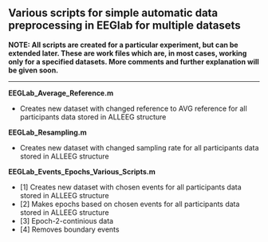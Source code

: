 ## Various scripts for simple automatic data preprocessing in EEGlab for multiple datasets

**NOTE: All scripts are created for a particular experiment, but can be extended later. These are work files which are, in most cases, working only for a specified datasets. More comments and further explanation will be given soon.**

***

**EEGLab_Average_Reference.m**
- Creates new dataset with changed reference to AVG reference for all participants data stored in ALLEEG structure

**EEGLab_Resampling.m**
- Creates new dataset with changed sampling rate for all participants data stored in ALLEEG structure

**EEGLab_Events_Epochs_Various_Scripts.m**
- [1] Creates new dataset with chosen events for all participants data stored in ALLEEG structure
- [2] Makes epochs based on chosen events for all participants data stored in ALLEEG structure
- [3] Epoch-2-continious data
- [4] Removes boundary events


